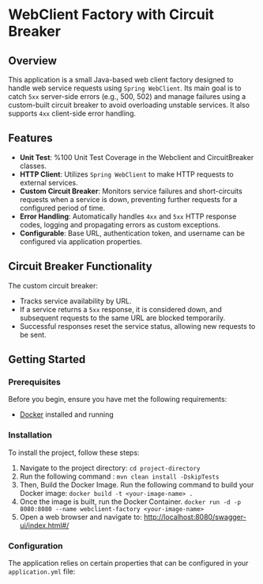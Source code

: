 # WebClient Factory with Circuit Breaker

## Overview
This application is a small Java-based web client factory designed to handle web service requests using `Spring WebClient`. Its main goal is to catch `5xx` server-side errors (e.g., 500, 502) and manage failures using a custom-built circuit breaker to avoid overloading unstable services. It also supports `4xx` client-side error handling.

## Features
- **Unit Test**: %100 Unit Test Coverage in the Webclient and CircuitBreaker classes.
- **HTTP Client**: Utilizes `Spring WebClient` to make HTTP requests to external services.
- **Custom Circuit Breaker**: Monitors service failures and short-circuits requests when a service is down, preventing further requests for a configured period of time.
- **Error Handling**: Automatically handles `4xx` and `5xx` HTTP response codes, logging and propagating errors as custom exceptions.
- **Configurable**: Base URL, authentication token, and username can be configured via application properties.

## Circuit Breaker Functionality
The custom circuit breaker:
- Tracks service availability by URL.
- If a service returns a `5xx` response, it is considered down, and subsequent requests to the same URL are blocked temporarily.
- Successful responses reset the service status, allowing new requests to be sent.

## Getting Started
### Prerequisites

Before you begin, ensure you have met the following requirements:

- [Docker](https://www.docker.com/) installed and running



### Installation
To install the project, follow these steps:

1. Navigate to the project directory: `cd project-directory`
2. Run the following command : `mvn clean install -DskipTests`
3. Then, Build the Docker Image. Run the following command to build your Docker image:
   `docker build -t <your-image-name> .`
4. Once the image is built, run the Docker Container.
`docker run -d -p 8080:8080 --name webclient-factory <your-image-name>`
5. Open a web browser and navigate to: [http://localhost:8080/swagger-ui/index.html#/](http://localhost:8080/swagger-ui/index.html#/)

### Configuration
The application relies on certain properties that can be configured in your `application.yml` file:
